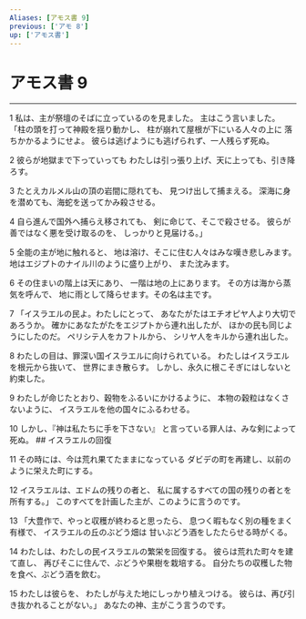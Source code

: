 ```yaml
---
Aliases: [アモス書 9]
previous: ['アモ 8']
up: ['アモス書']
---
```

# アモス書 9

***




1 
私は、主が祭壇のそばに立っているのを見ました。 主はこう言いました。 「柱の頭を打って神殿を揺り動かし、 柱が崩れて屋根が下にいる人々の上に 落ちかかるようにせよ。 彼らは逃げようにも逃げられず、一人残らず死ぬ。 



2 
彼らが地獄まで下っていっても わたしは引っ張り上げ、天に上っても、引き降ろす。 



3 
たとえカルメル山の頂の岩間に隠れても、 見つけ出して捕まえる。 深海に身を潜めても、海蛇を送ってかみ殺させる。 



4 
自ら進んで国外へ捕らえ移されても、 剣に命じて、そこで殺させる。 彼らが善ではなく悪を受け取るのを、 しっかりと見届ける。」 



5 
全能の主が地に触れると、 地は溶け、そこに住む人々はみな嘆き悲しみます。 地はエジプトのナイル川のように盛り上がり、 また沈みます。 



6 
その住まいの階上は天にあり、 一階は地の上にあります。 その方は海から蒸気を呼んで、 地に雨として降らせます。その名は主です。 



7 
「イスラエルの民よ。わたしにとって、 あなたがたはエチオピヤ人より大切であろうか。 確かにあなたがたをエジプトから連れ出したが、 ほかの民も同じようにしたのだ。 ペリシテ人をカフトルから、 シリヤ人をキルから連れ出した。 



8 
わたしの目は、罪深い国イスラエルに向けられている。 わたしはイスラエルを根元から抜いて、 世界にまき散らす。 しかし、永久に根こそぎにはしないと約束した。 



9 
わたしが命じたとおり、穀物をふるいにかけるように、 本物の穀粒はなくさないように、 イスラエルを他の国々にふるわせる。 



10 
しかし、『神は私たちに手を下さない』 と言っている罪人は、みな剣によって死ぬ。 ## イスラエルの回復 



11 
その時には、今は荒れ果てたままになっている ダビデの町を再建し、以前のように栄えた町にする。 



12 
イスラエルは、エドムの残りの者と、 私に属するすべての国の残りの者とを所有する。」 このすべてを計画した主が、このように言うのです。 



13 
「大豊作で、やっと収穫が終わると思ったら、 息つく暇もなく別の種をまく有様で、 イスラエルの丘のぶどう畑は 甘いぶどう酒をしたたらせる時がくる。 



14 
わたしは、わたしの民イスラエルの繁栄を回復する。 彼らは荒れた町々を建て直し、 再びそこに住んで、ぶどうや果樹を栽培する。 自分たちの収穫した物を食べ、ぶどう酒を飲む。 



15 
わたしは彼らを、 わたしが与えた地にしっかり植えつける。 彼らは、再び引き抜かれることがない。」 あなたの神、主がこう言うのです。
